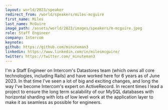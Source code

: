 ```yaml
---
layout: world/2023/speaker
redirect_from: /world/speakers/miles-mcguire
first_name: Miles
last_name: McGuire
image_path: /assets/world/2023/images/speakers/m-mcguire.jpeg
role: Staff Engineer
company: Intercom
keynote:
github: https://github.com/minuteman3
linkedin: https://www.linkedin.com/in/milesmcguire/
twitter: https://twitter.com/_minuteman3
---
```


I'm a Staff Engineer on Intercom's Datastores team (which owns all core technologies, including Rails) and have worked here for 6 years as of June 2023. In that time I've seen a lot of big and exciting changes, and long the way I've become Intercom's expert on ActiveRecord. In recent times I lead a project to ensure the long term scalability of our MySQL databases with horizontal sharding with lots of low level work at the application layer to make it as seamless as possible for engineers.
